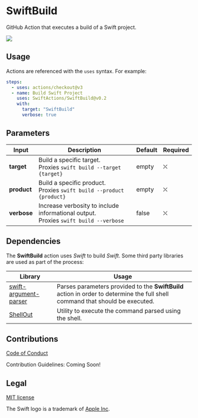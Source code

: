 # SwiftBuild

GitHub Action that executes a build of a Swift project.

<a href="https://swift.org" rel="nofollow">
  <img src="https://img.shields.io/badge/Swift-5.7-orange.svg?style=flat&logo=swift" />
</a>

## Usage

Actions are referenced with the `uses` syntax. For example:

```yaml
steps:
  - uses: actions/checkout@v3
  - name: Build Swift Project
    uses: SwiftActions/SwiftBuild@v0.2
    with:
      target: "SwiftBuild"
      verbose: true
```

## Parameters

| Input       | Description                                                                             | Default | Required |
| ----------- | --------------------------------------------------------------------------------------- | ------- | -------- |
| **target**  | Build a specific target.<br/>Proxies `swift build --target {target}`                    | empty   | ⛌        |
| **product** | Build a specific product.<br/>Proxies `swift build --product {product}`                 | empty   | ⛌        |
| **verbose** | Increase verbosity to include informational output.<br/>Proxies `swift build --verbose` | false   | ⛌        |

## Dependencies

The **SwiftBuild** action uses _Swift_ to build _Swift_. Some third party libraries are used as part of the process:

| Library                                                                 | Usage                                                                                                                         |
| ----------------------------------------------------------------------- | ----------------------------------------------------------------------------------------------------------------------------- |
| [swift-argument-parser](https://github.com/apple/swift-argument-parser) | Parses parameters provided to the **SwiftBuild** action in order to determine the full shell command that should be executed. |
| [ShellOut](https://github.com/JohnSundell/ShellOut)                     | Utility to execute the command parsed using the shell.                                                                        |

## Contributions

[Code of Conduct](https://github.com/SwiftActions/.github/blob/main/CODE_OF_CONDUCT.md)

Contribution Guidelines: Coming Soon!

## Legal

[MIT license](https://github.com/SwiftActions/.github/blob/main/LICENSE.md)

The Swift logo is a trademark of [Apple Inc](https://apple.com).

